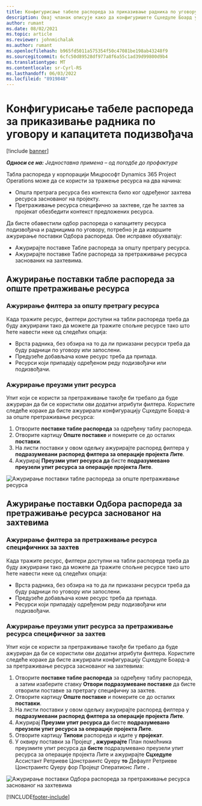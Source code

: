 ```yaml
---
title: Конфигурисање табеле распореда за приказивање радника по уговору и капацитета подизвођача
description: Овај чланак описује како да конфигуришете Сцхедуле Боард у корпорацији Мицрософт да Dynamics 365 Project Operations прикаже капацитет ресурса подизвођач када користите захтеве пројектних ресурса.
author: rumant
ms.date: 08/02/2021
ms.topic: article
ms.reviewer: johnmichalak
ms.author: rumant
ms.openlocfilehash: b965fd5011a575354f50c47081be198ab43248f9
ms.sourcegitcommit: 6cfc50d89528df977a8f6a55c1ad39d99800d9b4
ms.translationtype: MT
ms.contentlocale: sr-Cyrl-RS
ms.lasthandoff: 06/03/2022
ms.locfileid: "8919848"
---
```

# <a name="configure-schedule-board-to-show-contract-workers-and-subcontracted-capacity"></a>Конфигурисање табеле распореда за приказивање радника по уговору и капацитета подизвођача 

[!include [banner](../../includes/dataverse-preview.md)]

_**Односи се на:** Једноставна примена – од погодбе до профактуре_

Табла распореда у корпорацији Мицрософт Dynamics 365 Project Operations може да се користи за тражење ресурса на два начина:

- Општа претрага ресурса без контекста било ког одређеног захтева ресурса заснованог на пројекту.
- Претраживање ресурса специфично за захтеве, где ће захтев за пројекат обезбедити контекст предложених ресурса.

Да бисте обавестили одбор распореда о капацитету ресурса подизвођача и радницима по уговору, потребно је да извршите ажурирање поставки Одбора распореда. Ове исправке обухватају: 
- Ажурирајте поставке Табле распореда за општу претрагу ресурса.
- Ажурирајте поставке Табле распореда за претраживање ресурса заснованих на захтевима.

## <a name="update-schedule-board-settings-for-general-resource-search"></a>Ажурирање поставки табле распореда за опште претраживање ресурса
### <a name="update-filters-for-general-resource-search"></a>Ажурирање филтера за општу претрагу ресурса
Када тражите ресурс, филтери доступни на табли распореда треба да буду ажурирани тако да можете да тражите спољне ресурсе тако што ћете навести неке од следећих опција:
  - Врста радника, без обзира на то да ли приказани ресурси треба да буду радници по уговору или запослени.
  - Предузеће добављача коме ресурс треба да припада.
  - Ресурси који припадају одређеном реду подизвођачи или подизвођачи.
    
### <a name="update-retrieve-resource-query"></a>Ажурирање преузми упит ресурса
Упит који се користи за претраживање такође би требало да буде ажуриран да би се користили ови додатни атрибути филтера. Користите следеће кораке да бисте ажурирали конфигурацију Сцхедуле Боард-а за опште претраживање ресурса:  
1. Отворите **поставке табле распореда** за одређену таблу распореда.
2. Отворите картицу **Опште поставке** и померите се до осталих **поставки**.
3. На листи поставки у овом одељку ажурирајте распоред филтера у **подразумевани** **распоред филтера за операције пројекта Лите**.
4. Ажурирај **Преузми упит ресурса да** бисте **подразумевано преузели упит ресурса за операције пројекта Лите**.

![Ажурирање поставки табле распореда за опште претраживање ресурса](../media/BoardSettings.png)  

## <a name="update-schedule-board-settings-for-requirementbased-resource-search"></a>Ажурирање поставки Одбора распореда за претраживање ресурса заснованог на захтевима
### <a name="update-filters-for-requirement-specific-resource-search"></a>Ажурирање филтера за претраживање ресурса специфичних за захтев 
Када тражите ресурс, филтери доступни на табли распореда треба да буду ажурирани тако да можете да тражите спољне ресурсе тако што ћете навести неке од следећих опција:
 - Врста радника, без обзира на то да ли приказани ресурси треба да буду радници по уговору или запослени.
 - Предузеће добављача коме ресурс треба да припада.
 - Ресурси који припадају одређеном реду подизвођачи или подизвођачи.

### <a name="update-retrieve-resource-query-for-requirement-specific-resource-search"></a>Ажурирање преузми упит ресурса за претраживање ресурса специфичног за захтев 
Упит који се користи за претраживање такође би требало да буде ажуриран да би се користили ови додатни атрибути филтера. Користите следеће кораке да бисте ажурирали конфигурацију Сцхедуле Боард-а за претраживање ресурса заснованог на захтевима:

1. Отворите **поставке табле распореда** за одређену таблу распореда, а затим изаберите ставку **Отвори подразумеване поставке** да бисте отворили поставке за претрагу специфичну за захтев.
2. Отворите картицу **Опште поставке** и померите се до осталих **поставки**.
3. На листи поставки у овом одељку ажурирајте распоред филтера у **подразумевани** **распоред филтера за операције пројекта Лите**.
4. Ажурирај **Преузми упит ресурса да** бисте **подразумевано преузели упит ресурса за операције пројекта Лите**.
5. Отворите картицу **Типови** распореда и идите у **пројекат**.
6. У оквиру поставки за Пројецт **, ажурирајте** План помоћника преузмите упит ресурса да **бисте** подразумевано преузели упит ресурса за операције пројекта Лите и ажурирајте **Сцхедуле** Ассистант Ретриеве Цонстраинтс Qуерy **то** Дефаулт Ретриеве Цонстраинтс Qуерy фор Пројецт Оператионс Лите **.**

![Ажурирање поставки Одбора распореда за претраживање ресурса заснованог на захтевима](../media/SASettings.png)  

[!INCLUDE[footer-include](../../includes/footer-banner.md)]
